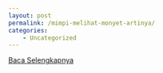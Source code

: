 ```yaml
---
layout: post
permalink: /mimpi-melihat-monyet-artinya/
categories:
    - Uncategorized
---
```


[Baca Selengkapnya](/10)
